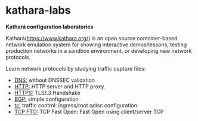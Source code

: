 # kathara-labs
**Kathará configuration laboratories**

Kathará(https://www.kathara.org/) is an open source container-based network emulation system for showing interactive demos/lessons, testing production networks in a sandbox environment, or developing new network protocols. 

Learn network protocols by studying traffic capture files:
   - [DNS:](https://github.com/evaCastro/kathara-labs/blob/main/dns) without DNSSEC validation
   - [HTTP:](https://github.com/evaCastro/kathara-labs/blob/main/http) HTTP server and HTTP proxy.
   - [HTTPS:](https://github.com/evaCastro/kathara-labs/blob/main/https) TLS1.3 Handshake
   - [BGP:](https://github.com/evaCastro/kathara-labs/blob/main/bgp) simple configuration
   - [tc:](https://github.com/evaCastro/kathara-labs/blob/main/traffic_control) traffic control: ingress/root qdisc configuration 
   - [TCP FTO:](https://github.com/evaCastro/kathara-labs/blob/main/tcp_fto) TCP Fast Open: Fast Open using client/server TCP
